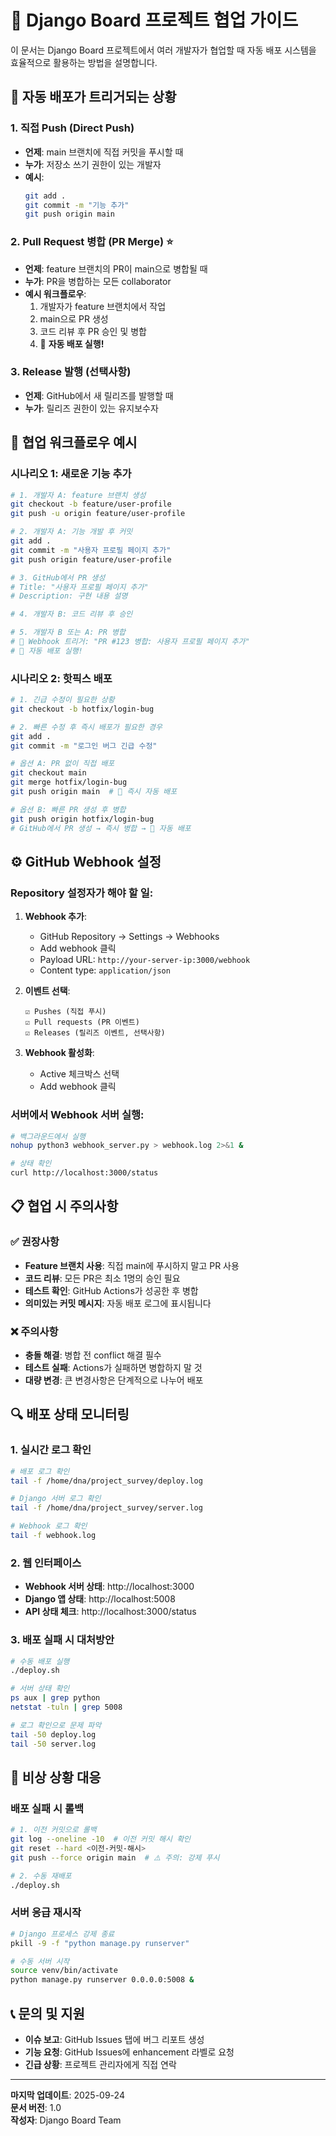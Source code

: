 # 🤝 Django Board 프로젝트 협업 가이드

이 문서는 Django Board 프로젝트에서 여러 개발자가 협업할 때 자동 배포 시스템을 효율적으로 활용하는 방법을 설명합니다.

## 🎯 자동 배포가 트리거되는 상황

### 1. 직접 Push (Direct Push)
- **언제**: main 브랜치에 직접 커밋을 푸시할 때
- **누가**: 저장소 쓰기 권한이 있는 개발자
- **예시**:
  ```bash
  git add .
  git commit -m "기능 추가"
  git push origin main
  ```

### 2. Pull Request 병합 (PR Merge) ⭐
- **언제**: feature 브랜치의 PR이 main으로 병합될 때
- **누가**: PR을 병합하는 모든 collaborator
- **예시 워크플로우**:
  1. 개발자가 feature 브랜치에서 작업
  2. main으로 PR 생성
  3. 코드 리뷰 후 PR 승인 및 병합
  4. 🚀 **자동 배포 실행!**

### 3. Release 발행 (선택사항)
- **언제**: GitHub에서 새 릴리즈를 발행할 때
- **누가**: 릴리즈 권한이 있는 유지보수자

## 🔄 협업 워크플로우 예시

### 시나리오 1: 새로운 기능 추가
```bash
# 1. 개발자 A: feature 브랜치 생성
git checkout -b feature/user-profile
git push -u origin feature/user-profile

# 2. 개발자 A: 기능 개발 후 커밋
git add .
git commit -m "사용자 프로필 페이지 추가"
git push origin feature/user-profile

# 3. GitHub에서 PR 생성
# Title: "사용자 프로필 페이지 추가"
# Description: 구현 내용 설명

# 4. 개발자 B: 코드 리뷰 후 승인

# 5. 개발자 B 또는 A: PR 병합
# 📨 Webhook 트리거: "PR #123 병합: 사용자 프로필 페이지 추가"
# 🚀 자동 배포 실행!
```

### 시나리오 2: 핫픽스 배포
```bash
# 1. 긴급 수정이 필요한 상황
git checkout -b hotfix/login-bug

# 2. 빠른 수정 후 즉시 배포가 필요한 경우
git add .
git commit -m "로그인 버그 긴급 수정"

# 옵션 A: PR 없이 직접 배포
git checkout main
git merge hotfix/login-bug
git push origin main  # 🚀 즉시 자동 배포

# 옵션 B: 빠른 PR 생성 후 병합
git push origin hotfix/login-bug
# GitHub에서 PR 생성 → 즉시 병합 → 🚀 자동 배포
```

## ⚙️ GitHub Webhook 설정

### Repository 설정자가 해야 할 일:

1. **Webhook 추가**:
   - GitHub Repository → Settings → Webhooks
   - Add webhook 클릭
   - Payload URL: `http://your-server-ip:3000/webhook`
   - Content type: `application/json`

2. **이벤트 선택**:
   ```
   ☑️ Pushes (직접 푸시)
   ☑️ Pull requests (PR 이벤트)
   ☑️ Releases (릴리즈 이벤트, 선택사항)
   ```

3. **Webhook 활성화**:
   - Active 체크박스 선택
   - Add webhook 클릭

### 서버에서 Webhook 서버 실행:
```bash
# 백그라운드에서 실행
nohup python3 webhook_server.py > webhook.log 2>&1 &

# 상태 확인
curl http://localhost:3000/status
```

## 📋 협업 시 주의사항

### ✅ 권장사항
- **Feature 브랜치 사용**: 직접 main에 푸시하지 말고 PR 사용
- **코드 리뷰**: 모든 PR은 최소 1명의 승인 필요
- **테스트 확인**: GitHub Actions가 성공한 후 병합
- **의미있는 커밋 메시지**: 자동 배포 로그에 표시됩니다

### ❌ 주의사항
- **충돌 해결**: 병합 전 conflict 해결 필수
- **테스트 실패**: Actions가 실패하면 병합하지 말 것
- **대량 변경**: 큰 변경사항은 단계적으로 나누어 배포

## 🔍 배포 상태 모니터링

### 1. 실시간 로그 확인
```bash
# 배포 로그 확인
tail -f /home/dna/project_survey/deploy.log

# Django 서버 로그 확인
tail -f /home/dna/project_survey/server.log

# Webhook 로그 확인
tail -f webhook.log
```

### 2. 웹 인터페이스
- **Webhook 서버 상태**: http://localhost:3000
- **Django 앱 상태**: http://localhost:5008
- **API 상태 체크**: http://localhost:3000/status

### 3. 배포 실패 시 대처방안
```bash
# 수동 배포 실행
./deploy.sh

# 서버 상태 확인
ps aux | grep python
netstat -tuln | grep 5008

# 로그 확인으로 문제 파악
tail -50 deploy.log
tail -50 server.log
```

## 🚨 비상 상황 대응

### 배포 실패 시 롤백
```bash
# 1. 이전 커밋으로 롤백
git log --oneline -10  # 이전 커밋 해시 확인
git reset --hard <이전-커밋-해시>
git push --force origin main  # ⚠️ 주의: 강제 푸시

# 2. 수동 재배포
./deploy.sh
```

### 서버 응급 재시작
```bash
# Django 프로세스 강제 종료
pkill -9 -f "python manage.py runserver"

# 수동 서버 시작
source venv/bin/activate
python manage.py runserver 0.0.0.0:5008 &
```

## 📞 문의 및 지원

- **이슈 보고**: GitHub Issues 탭에 버그 리포트 생성
- **기능 요청**: GitHub Issues에 enhancement 라벨로 요청
- **긴급 상황**: 프로젝트 관리자에게 직접 연락

---

**마지막 업데이트**: 2025-09-24  
**문서 버전**: 1.0  
**작성자**: Django Board Team